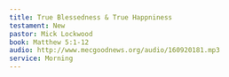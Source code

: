 ```yaml
---
title: True Blessedness & True Happniness
testament: New
pastor: Mick Lockwood
book: Matthew 5:1-12
audio: http://www.mecgoodnews.org/audio/160920181.mp3
service: Morning
---
```

